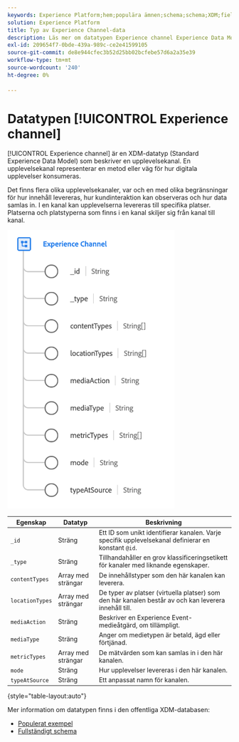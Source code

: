 ```yaml
---
keywords: Experience Platform;hem;populära ämnen;schema;schema;XDM;fields;schemas;Schemas;Webbsidesinformation;datatyp;datatyp;webbsida
solution: Experience Platform
title: Typ av Experience Channel-data
description: Läs mer om datatypen Experience channel Experience Data Model (XDM).
exl-id: 209654f7-0bde-439a-989c-ce2e41599105
source-git-commit: de8e944cfec3b52d25bb02bcfebe57d6a2a35e39
workflow-type: tm+mt
source-wordcount: '240'
ht-degree: 0%

---
```


# Datatypen [!UICONTROL Experience channel]

[!UICONTROL Experience channel] är en XDM-datatyp (Standard Experience Data Model) som beskriver en upplevelsekanal. En upplevelsekanal representerar en metod eller väg för hur digitala upplevelser konsumeras.

Det finns flera olika upplevelsekanaler, var och en med olika begränsningar för hur innehåll levereras, hur kundinteraktion kan observeras och hur data samlas in. I en kanal kan upplevelserna levereras till specifika platser. Platserna och platstyperna som finns i en kanal skiljer sig från kanal till kanal.

![](../images/data-types/experience-channel.png)

| Egenskap | Datatyp | Beskrivning |
| --- | --- | --- |
| `_id` | Sträng | Ett ID som unikt identifierar kanalen. Varje specifik upplevelsekanal definierar en konstant `@id`. |
| `_type` | Sträng | Tillhandahåller en grov klassificeringsetikett för kanaler med liknande egenskaper. |
| `contentTypes` | Array med strängar | De innehållstyper som den här kanalen kan leverera. |
| `locationTypes` | Array med strängar | De typer av platser (virtuella platser) som den här kanalen består av och kan leverera innehåll till. |
| `mediaAction` | Sträng | Beskriver en Experience Event-medieåtgärd, om tillämpligt. |
| `mediaType` | Sträng | Anger om medietypen är betald, ägd eller förtjänad. |
| `metricTypes` | Array med strängar | De mätvärden som kan samlas in i den här kanalen. |
| `mode` | Sträng | Hur upplevelser levereras i den här kanalen. |
| `typeAtSource` | Sträng | Ett anpassat namn för kanalen. |

{style="table-layout:auto"}

Mer information om datatypen finns i den offentliga XDM-databasen:

* [Populerat exempel](https://github.com/adobe/xdm/blob/master/components/datatypes/channels/channel.example.1.json)
* [Fullständigt schema](https://github.com/adobe/xdm/blob/master/components/datatypes/channels/channel.schema.json)
